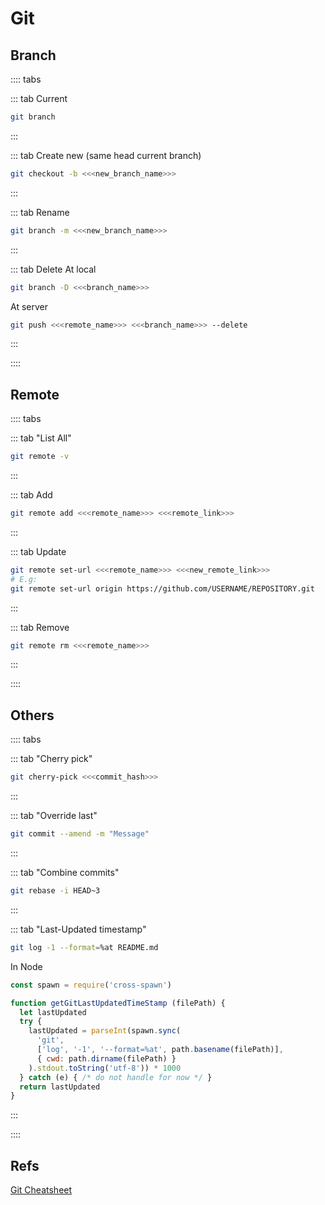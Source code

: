 # Git

## Branch

:::: tabs

::: tab Current
```sh
git branch
```
:::

::: tab Create new
(same head current branch)
```sh
git checkout -b <<<new_branch_name>>>
```
:::


::: tab Rename
```sh
git branch -m <<<new_branch_name>>>
```
:::

::: tab Delete
At local 
```sh
git branch -D <<<branch_name>>>
```

At server
```sh
git push <<<remote_name>>> <<<branch_name>>> --delete
```
:::

::::


## Remote


:::: tabs

::: tab "List All"
```sh
git remote -v
```
:::

::: tab Add
```sh
git remote add <<<remote_name>>> <<<remote_link>>>
```
:::


::: tab Update
```sh
git remote set-url <<<remote_name>>> <<<new_remote_link>>>
# E.g: 
git remote set-url origin https://github.com/USERNAME/REPOSITORY.git
```
:::

::: tab Remove
```sh
git remote rm <<<remote_name>>>
```
:::

::::


## Others

:::: tabs

::: tab "Cherry pick"
```sh
git cherry-pick <<<commit_hash>>>
```
:::

::: tab "Override last"
```sh
git commit --amend -m "Message"
```
:::


::: tab "Combine commits"
```sh
git rebase -i HEAD~3
```
:::

::: tab "Last-Updated timestamp"
```sh
git log -1 --format=%at README.md
```

In Node

```js
const spawn = require('cross-spawn')

function getGitLastUpdatedTimeStamp (filePath) {
  let lastUpdated
  try {
    lastUpdated = parseInt(spawn.sync(
      'git',
      ['log', '-1', '--format=%at', path.basename(filePath)],
      { cwd: path.dirname(filePath) }
    ).stdout.toString('utf-8')) * 1000
  } catch (e) { /* do not handle for now */ }
  return lastUpdated
}
```
:::

::::


## Refs 

[Git Cheatsheet](https://education.github.com/git-cheat-sheet-education.pdf)